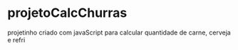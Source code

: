 # projetoCalcChurras
projetinho criado com javaScript para calcular quantidade de carne, cerveja e refri
